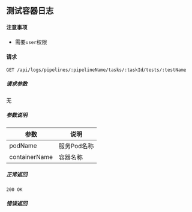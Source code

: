 ## 测试容器日志

#### 注意事项

- 需要`user`权限

#### 请求

```
GET /api/logs/pipelines/:pipelineName/tasks/:taskId/tests/:testName
```

##### 请求参数

无

##### 参数说明

|参数|说明|
|---|---|
|podName|服务Pod名称|
|containerName|容器名称|

##### 正常返回

```
200 OK
```

##### 错误返回
